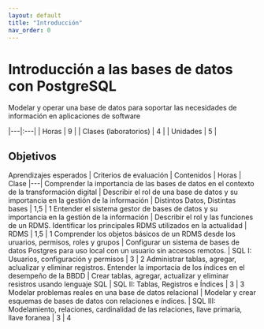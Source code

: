 ```yaml
---
layout: default
title: "Introducción"
nav_order: 0
---
```


# Introducción a las bases de datos con PostgreSQL

Modelar y operar una base de datos para soportar las necesidades de información en aplicaciones de software

|---|:---|
| Horas                 | 9 |
| Clases (laboratorios) | 4 |
| Unidades              | 5 |

## Objetivos

Aprendizajes esperados | Criterios de evaluación | Contenidos | Horas | Clase
|---|
Comprender la importancia de las bases de datos en el contexto de la transformación digital | Describir el rol de una base de datos y su importancia en la gestión de la información | Distintos Datos, Distintas bases | 1,5 | 1
Entender el sistema gestor de bases de datos y su importancia en la gestión de la información | Describir el rol y las funciones de un RDMS. Identificar los principales RDMS utilizados en la actualidad | RDMS | 1,5 | 1
Comprender los objetos básicos de un RDMS desde los uruarios, permisos, roles y grupos | Configurar un sistema de bases de datos Postgres para uso local con un usuario sin accesos remotos. | SQL I: Usuarios, configuración y permisos | 3 | 2
Administrar tablas, agregar, aclualizar y eliminar registros. Entender la importacia de los índices en el desempeño de la BBDD | Crear tablas, agregar, actualizar y eliminar resistros usando lenguaje SQL | SQL II: Tablas, Registros e Índices | 3 | 3
Modelar problemas reales en una base de datos relacional | Modelar y crear esquemas de bases de datos con relaciones e índices. | SQL III: Modelamiento, relaciones, cardinalidad de las relaciones, llave primaria, llave foranea | 3 | 4
